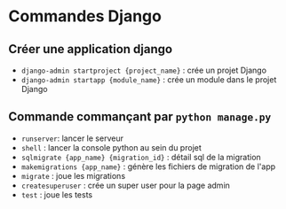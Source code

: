 # Commandes Django

## Créer une application django

- `django-admin startproject {project_name}` : crée un projet Django
- `django-admin startapp {module_name}` : crée un module dans le projet Django

## Commande commançant par `python manage.py`

- `runserver`: lancer le serveur
- `shell` : lancer la console python au sein du projet
- `sqlmigrate {app_name} {migration_id}` : détail sql de la migration
- `makemigrations {app_name}` : génère les fichiers de migration de l'app
- `migrate` : joue les migrations
- `createsuperuser` : crée un super user pour la page admin
- `test` : joue les tests
